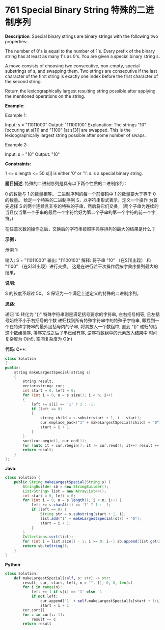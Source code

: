 # 761 Special Binary String 特殊的二进制序列

__Description__:
Special binary strings are binary strings with the following two properties:

The number of 0's is equal to the number of 1's.
Every prefix of the binary string has at least as many 1's as 0's.
You are given a special binary string s.

A move consists of choosing two consecutive, non-empty, special substrings of s, and swapping them. Two strings are consecutive if the last character of the first string is exactly one index before the first character of the second string.

Return the lexicographically largest resulting string possible after applying the mentioned operations on the string.

__Example:__

Example 1:

Input: s = "11011000"
Output: "11100100"
Explanation: The strings "10" [occuring at s[1]] and "1100" [at s[3]] are swapped.
This is the lexicographically largest string possible after some number of swaps.

Example 2:

Input: s = "10"
Output: "10"

__Constraints:__

1 <= s.length <= 50
s[i] is either '0' or '1'.
s is a special binary string.

__题目描述__:
特殊的二进制序列是具有以下两个性质的二进制序列：

0 的数量与 1 的数量相等。
二进制序列的每一个前缀码中 1 的数量要大于等于 0 的数量。
给定一个特殊的二进制序列 S，以字符串形式表示。定义一个操作 为首先选择 S 的两个连续且非空的特殊的子串，然后将它们交换。（两个子串为连续的当且仅当第一个子串的最后一个字符恰好为第二个子串的第一个字符的前一个字符。)

在任意次数的操作之后，交换后的字符串按照字典序排列的最大的结果是什么？

__示例 :__

示例 1:

输入: S = "11011000"
输出: "11100100"
解释:
将子串 "10" （在S[1]出现） 和 "1100" （在S[3]出现）进行交换。
这是在进行若干次操作后按字典序排列最大的结果。

__说明:__

S 的长度不超过 50。
S 保证为一个满足上述定义的特殊的二进制序列。

__思路__:

递归
10 转化为 "()"
特殊字符串则是满足括号要求的字符串, 左右括号相等, 且左括号始终不小于右括号的个数
递归找到所有特殊字符串中的特殊子字符串, 即找到一个在特殊字符串的最外层括号内的子串, 将其放入一个数组中, 直到 "()"
递归的给这个数组排序, 排序完成之后子串已经有序, 逆序将数组中的元素放入结果中
时间复杂度为 O(n!), 空间复杂度为 O(n)

__代码__:
__C++__:

```C++
class Solution 
{
public:
    string makeLargestSpecial(string s) 
    {
        string result;
        vector<string> cur;
        int start = 0, left = 0;
        for (int i = 0, n = s.size(); i < n; i++) 
        {
            left += s[i] == '1' ? 1 : -1;
            if (left == 0) 
            {
                string child = s.substr(start + 1, i - start);
                cur.emplace_back("1" + makeLargestSpecial(child) + "0");
                start = i + 1;
            }
        }
        sort(cur.begin(), cur.end());
        for (auto it = cur.rbegin(); it != cur.rend(); it++) result += *it;
        return result;
    }
};
```

__Java__:

```Java
class Solution {
    public String makeLargestSpecial(String s) {
        StringBuilder sb = new StringBuilder();
        List<String> list = new ArrayList<>();
        int start = 0, left = 0;
        for (int i = 0, n = s.length(); i < n; i++) {
            left += s.charAt(i) == '1' ? 1 : -1;
            if (left == 0) {
                String str = s.substring(start + 1, i);
                list.add("1" + makeLargestSpecial(str) + "0");
                start = i + 1;
            }
        }
        Collections.sort(list);
        for (int i = list.size() - 1; i >= 0; i--) sb.append(list.get(i));
        return sb.toString();
    }
}
```

__Python__:

```Python
class Solution:
    def makeLargestSpecial(self, s: str) -> str:
        result, cur, start, left, n = "", [], 0, 0, len(s)
        for i in range(n):
            left += 1 if s[i] == '1' else -1
            if not left:
                cur.append('1' + self.makeLargestSpecial(s[start + 1:i]) + '0')
                start = i + 1
        cur.sort()
        for c in cur[::-1]:
            result += c
        return result
```
